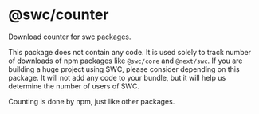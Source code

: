 # @swc/counter

Download counter for swc packages.

This package does not contain any code. It is used solely to track number of downloads of npm packages like `@swc/core` and `@next/swc`. If you are building a huge project using SWC, please consider depending on this package. It will not add any code to your bundle, but it will help us determine the number of users of SWC.

Counting is done by npm, just like other packages.
